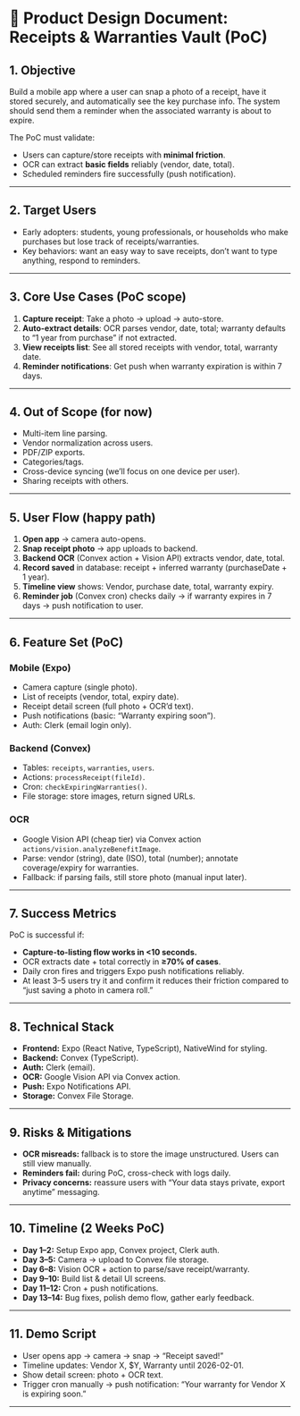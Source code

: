 # 📄 Product Design Document: Receipts & Warranties Vault (PoC)

## 1. Objective
Build a mobile app where a user can snap a photo of a receipt, have it stored securely, and automatically see the key purchase info. The system should send them a reminder when the associated warranty is about to expire.  

The PoC must validate:
- Users can capture/store receipts with **minimal friction**.  
- OCR can extract **basic fields** reliably (vendor, date, total).  
- Scheduled reminders fire successfully (push notification).  

---

## 2. Target Users
- Early adopters: students, young professionals, or households who make purchases but lose track of receipts/warranties.  
- Key behaviors: want an easy way to save receipts, don’t want to type anything, respond to reminders.  

---

## 3. Core Use Cases (PoC scope)
1. **Capture receipt**: Take a photo → upload → auto-store.  
2. **Auto-extract details**: OCR parses vendor, date, total; warranty defaults to “1 year from purchase” if not extracted.  
3. **View receipts list**: See all stored receipts with vendor, total, warranty date.  
4. **Reminder notifications**: Get push when warranty expiration is within 7 days.  

---

## 4. Out of Scope (for now)
- Multi-item line parsing.  
- Vendor normalization across users.  
- PDF/ZIP exports.  
- Categories/tags.  
- Cross-device syncing (we’ll focus on one device per user).  
- Sharing receipts with others.  

---

## 5. User Flow (happy path)
1. **Open app** → camera auto-opens.  
2. **Snap receipt photo** → app uploads to backend.  
3. **Backend OCR** (Convex action + Vision API) extracts vendor, date, total.  
4. **Record saved** in database: receipt + inferred warranty (purchaseDate + 1 year).  
5. **Timeline view** shows: Vendor, purchase date, total, warranty expiry.  
6. **Reminder job** (Convex cron) checks daily → if warranty expires in 7 days → push notification to user.  

---

## 6. Feature Set (PoC)

### Mobile (Expo)
- Camera capture (single photo).  
- List of receipts (vendor, total, expiry date).  
- Receipt detail screen (full photo + OCR’d text).  
- Push notifications (basic: “Warranty expiring soon”).  
- Auth: Clerk (email login only).  

### Backend (Convex)
- Tables: `receipts`, `warranties`, `users`.  
- Actions: `processReceipt(fileId)`.  
- Cron: `checkExpiringWarranties()`.  
- File storage: store images, return signed URLs.  

### OCR
- Google Vision API (cheap tier) via Convex action `actions/vision.analyzeBenefitImage`.  
- Parse: vendor (string), date (ISO), total (number); annotate coverage/expiry for warranties.  
- Fallback: if parsing fails, still store photo (manual input later).

---

## 7. Success Metrics
PoC is successful if:  
- **Capture-to-listing flow works in <10 seconds.**  
- OCR extracts date + total correctly in **≥70% of cases**.  
- Daily cron fires and triggers Expo push notifications reliably.  
- At least 3–5 users try it and confirm it reduces their friction compared to “just saving a photo in camera roll.”  

---

## 8. Technical Stack
- **Frontend:** Expo (React Native, TypeScript), NativeWind for styling.  
- **Backend:** Convex (TypeScript).  
- **Auth:** Clerk (email).  
- **OCR:** Google Vision API via Convex action.  
- **Push:** Expo Notifications API.  
- **Storage:** Convex File Storage.  

---

## 9. Risks & Mitigations
- **OCR misreads:** fallback is to store the image unstructured. Users can still view manually.  
- **Reminders fail:** during PoC, cross-check with logs daily.  
- **Privacy concerns:** reassure users with “Your data stays private, export anytime” messaging.  

---

## 10. Timeline (2 Weeks PoC)
- **Day 1–2:** Setup Expo app, Convex project, Clerk auth.  
- **Day 3–5:** Camera → upload to Convex file storage.  
- **Day 6–8:** Vision OCR + action to parse/save receipt/warranty.  
- **Day 9–10:** Build list & detail UI screens.  
- **Day 11–12:** Cron + push notifications.  
- **Day 13–14:** Bug fixes, polish demo flow, gather early feedback.  

---

## 11. Demo Script
- User opens app → camera → snap → “Receipt saved!”  
- Timeline updates: Vendor X, $Y, Warranty until 2026-02-01.  
- Show detail screen: photo + OCR text.  
- Trigger cron manually → push notification: “Your warranty for Vendor X is expiring soon.”  

---
